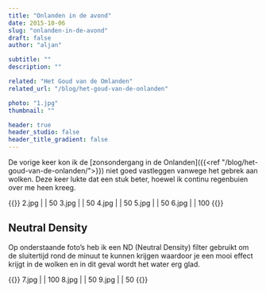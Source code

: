 ```yaml
---
title: "Onlanden in de avond"
date: 2015-10-06
slug: "onlanden-in-de-avond"
draft: false
author: "aljan"

subtitle: ""
description: ""

related: "Het Goud van de Omlanden"
related_url: "/blog/het-goud-van-de-onlanden"

photo: "1.jpg"
thumbnail: ""

header: true
header_studio: false
header_title_gradient: false
---
```


De vorige keer kon ik de [zonsondergang in de Onlanden]({{<ref "/blog/het-goud-van-de-onlanden/">}}) niet goed vastleggen vanwege het gebrek aan wolken. Deze keer lukte dat een stuk beter, hoewel ik continu regenbuien over me heen kreeg.

{{<photos>}}
2.jpg |  | 50
3.jpg |  | 50
4.jpg |  | 50
5.jpg |  | 50
6.jpg |  | 100
{{</photos>}}

## Neutral Density
Op onderstaande foto’s heb ik een ND (Neutral Density) filter gebruikt om de sluitertijd rond de minuut te kunnen krijgen waardoor je een mooi effect krijgt in de wolken en in dit geval wordt het water erg glad.

{{<photos footnote="Alle foto’s zijn geschoten met de Canon 6D met de Canon 25mm F2.8 IS USM." >}}
7.jpg |  | 100
8.jpg |  | 50
9.jpg |  | 50
{{</photos>}}
